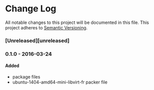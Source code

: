# Change Log
All notable changes to this project will be documented in this file.
This project adheres to [Semantic Versioning](http://semver.org/).

### [Unreleased][unreleased]

### 0.1.0 - 2016-03-24
#### Added
- package files
- ubuntu-1404-amd64-mini-libvirt-fr packer file
